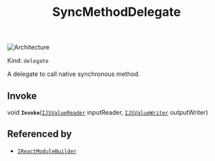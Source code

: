 ﻿---
id: SyncMethodDelegate
title: SyncMethodDelegate
---

![Architecture](https://img.shields.io/badge/architecture-new_&_old-green)

Kind: `delegate`

A delegate to call native synchronous method.

## Invoke
void **`Invoke`**([`IJSValueReader`](IJSValueReader) inputReader, [`IJSValueWriter`](IJSValueWriter) outputWriter)

## Referenced by
- [`IReactModuleBuilder`](IReactModuleBuilder)

